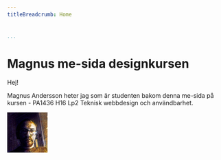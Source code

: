 ```yaml
---
titleBreadcrumb: Home


...
```

Magnus me-sida designkursen
===============================

Hej!

Magnus Andersson heter jag som är studenten bakom denna me-sida på kursen - PA1436 H16 Lp2 Teknisk webbdesign och användbarhet.


![Profilbild](../htdocs/img/magnusprofil.jpg)

